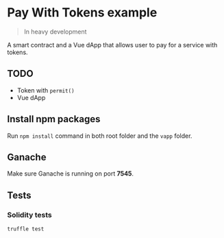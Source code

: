 # Pay With Tokens example

> In heavy development

A smart contract and a Vue dApp that allows user to pay for a service with tokens.

## TODO

- Token with `permit()`
- Vue dApp

## Install npm packages

Run `npm install` command in both root folder and the `vapp` folder.

## Ganache

Make sure Ganache is running on port **7545**.

## Tests

### Solidity tests

```bash
truffle test
```
